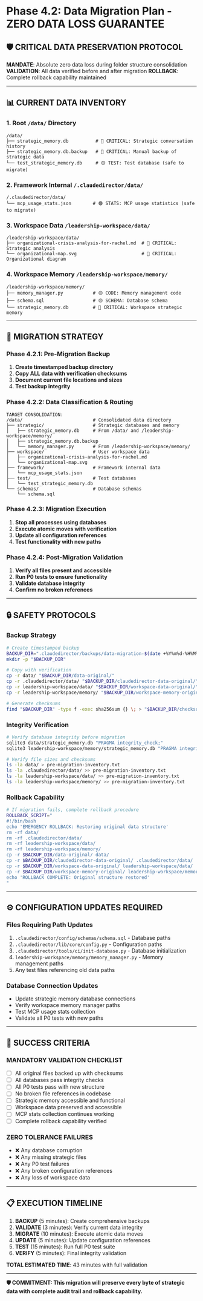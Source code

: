 # Phase 4.2: Data Migration Plan - ZERO DATA LOSS GUARANTEE

## 🛡️ **CRITICAL DATA PRESERVATION PROTOCOL**

**MANDATE**: Absolute zero data loss during folder structure consolidation
**VALIDATION**: All data verified before and after migration
**ROLLBACK**: Complete rollback capability maintained

---

## 📊 **CURRENT DATA INVENTORY**

### **1. Root `/data/` Directory**
```
/data/
├── strategic_memory.db          # 🔴 CRITICAL: Strategic conversation history
├── strategic_memory.db.backup   # 🔴 CRITICAL: Manual backup of strategic data
└── test_strategic_memory.db     # 🟡 TEST: Test database (safe to migrate)
```

### **2. Framework Internal `/.claudedirector/data/`**
```
/.claudedirector/data/
└── mcp_usage_stats.json        # 🟢 STATS: MCP usage statistics (safe to migrate)
```

### **3. Workspace Data `/leadership-workspace/data/`**
```
/leadership-workspace/data/
├── organizational-crisis-analysis-for-rachel.md  # 🔴 CRITICAL: Strategic analysis
└── organizational-map.svg                        # 🔴 CRITICAL: Organizational diagram
```

### **4. Workspace Memory `/leadership-workspace/memory/`**
```
/leadership-workspace/memory/
├── memory_manager.py           # 🟡 CODE: Memory management code
├── schema.sql                  # 🟡 SCHEMA: Database schema
└── strategic_memory.db         # 🔴 CRITICAL: Workspace strategic memory
```

---

## 🎯 **MIGRATION STRATEGY**

### **Phase 4.2.1: Pre-Migration Backup**
1. **Create timestamped backup directory**
2. **Copy ALL data with verification checksums**
3. **Document current file locations and sizes**
4. **Test backup integrity**

### **Phase 4.2.2: Data Classification & Routing**
```
TARGET CONSOLIDATION:
/data/                          # Consolidated data directory
├── strategic/                  # Strategic databases and memory
│   ├── strategic_memory.db     # From /data/ and /leadership-workspace/memory/
│   ├── strategic_memory.db.backup
│   └── memory_manager.py       # From /leadership-workspace/memory/
├── workspace/                  # User workspace data
│   ├── organizational-crisis-analysis-for-rachel.md
│   └── organizational-map.svg
├── framework/                  # Framework internal data
│   └── mcp_usage_stats.json
├── test/                       # Test databases
│   └── test_strategic_memory.db
└── schemas/                    # Database schemas
    └── schema.sql
```

### **Phase 4.2.3: Migration Execution**
1. **Stop all processes using databases**
2. **Execute atomic moves with verification**
3. **Update all configuration references**
4. **Test functionality with new paths**

### **Phase 4.2.4: Post-Migration Validation**
1. **Verify all files present and accessible**
2. **Run P0 tests to ensure functionality**
3. **Validate database integrity**
4. **Confirm no broken references**

---

## 🔒 **SAFETY PROTOCOLS**

### **Backup Strategy**
```bash
# Create timestamped backup
BACKUP_DIR=".claudedirector/backups/data-migration-$(date +%Y%m%d-%H%M%S)"
mkdir -p "$BACKUP_DIR"

# Copy with verification
cp -r data/ "$BACKUP_DIR/data-original/"
cp -r .claudedirector/data/ "$BACKUP_DIR/claudedirector-data-original/"
cp -r leadership-workspace/data/ "$BACKUP_DIR/workspace-data-original/"
cp -r leadership-workspace/memory/ "$BACKUP_DIR/workspace-memory-original/"

# Generate checksums
find "$BACKUP_DIR" -type f -exec sha256sum {} \; > "$BACKUP_DIR/checksums.txt"
```

### **Integrity Verification**
```bash
# Verify database integrity before migration
sqlite3 data/strategic_memory.db "PRAGMA integrity_check;"
sqlite3 leadership-workspace/memory/strategic_memory.db "PRAGMA integrity_check;"

# Verify file sizes and checksums
ls -la data/ > pre-migration-inventory.txt
ls -la .claudedirector/data/ >> pre-migration-inventory.txt
ls -la leadership-workspace/data/ >> pre-migration-inventory.txt
ls -la leadership-workspace/memory/ >> pre-migration-inventory.txt
```

### **Rollback Capability**
```bash
# If migration fails, complete rollback procedure
ROLLBACK_SCRIPT="
#!/bin/bash
echo 'EMERGENCY ROLLBACK: Restoring original data structure'
rm -rf data/
rm -rf .claudedirector/data/
rm -rf leadership-workspace/data/
rm -rf leadership-workspace/memory/
cp -r $BACKUP_DIR/data-original/ data/
cp -r $BACKUP_DIR/claudedirector-data-original/ .claudedirector/data/
cp -r $BACKUP_DIR/workspace-data-original/ leadership-workspace/data/
cp -r $BACKUP_DIR/workspace-memory-original/ leadership-workspace/memory/
echo 'ROLLBACK COMPLETE: Original structure restored'
"
```

---

## ⚙️ **CONFIGURATION UPDATES REQUIRED**

### **Files Requiring Path Updates**
1. `.claudedirector/config/schemas/schema.sql` - Database paths
2. `.claudedirector/lib/core/config.py` - Configuration paths
3. `.claudedirector/tools/ci/init-database.py` - Database initialization
4. `leadership-workspace/memory/memory_manager.py` - Memory management paths
5. Any test files referencing old data paths

### **Database Connection Updates**
- Update strategic memory database connections
- Verify workspace memory manager paths
- Test MCP usage stats collection
- Validate all P0 tests with new paths

---

## 🎯 **SUCCESS CRITERIA**

### **MANDATORY VALIDATION CHECKLIST**
- [ ] All original files backed up with checksums
- [ ] All databases pass integrity checks
- [ ] All P0 tests pass with new structure
- [ ] No broken file references in codebase
- [ ] Strategic memory accessible and functional
- [ ] Workspace data preserved and accessible
- [ ] MCP stats collection continues working
- [ ] Complete rollback capability verified

### **ZERO TOLERANCE FAILURES**
- ❌ Any database corruption
- ❌ Any missing strategic files
- ❌ Any P0 test failures
- ❌ Any broken configuration references
- ❌ Any loss of workspace data

---

## 📋 **EXECUTION TIMELINE**

1. **BACKUP** (5 minutes): Create comprehensive backups
2. **VALIDATE** (3 minutes): Verify current data integrity
3. **MIGRATE** (10 minutes): Execute atomic data moves
4. **UPDATE** (5 minutes): Update configuration references
5. **TEST** (15 minutes): Run full P0 test suite
6. **VERIFY** (5 minutes): Final integrity validation

**TOTAL ESTIMATED TIME**: 43 minutes with full validation

---

**🛡️ COMMITMENT: This migration will preserve every byte of strategic data with complete audit trail and rollback capability.**

